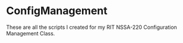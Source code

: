 # ConfigManagement
These are all the scripts I created for my RIT NSSA-220 Configuration Management Class.

